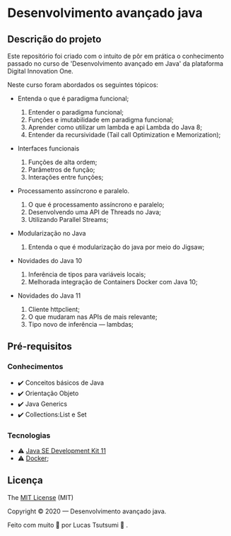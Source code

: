 # Desenvolvimento avançado java

## Descrição do projeto

Este repositório foi criado com o intuito de pôr em prática o conhecimento passado no curso de 'Desenvolvimento avançado
em Java' da plataforma Digital Innovation One.

Neste curso foram abordados os seguintes tópicos:

- Entenda o que é paradigma funcional;
    1. Entender o paradigma funcional;
    2. Funções e imutabilidade em paradigma funcional;
    3. Aprender como utilizar um lambda e api Lambda do Java 8;
    4. Entender da recursividade (Tail call Optimization e Memorization);
- Interfaces funcionais
    1. Funções de alta ordem;
    2. Parâmetros de função;
    3. Interações entre funções;

- Processamento assíncrono e paralelo.
    1. O que é processamento assíncrono e paralelo;
    2. Desenvolvendo uma API de Threads no Java;
    3. Utilizando Parallel Streams;

- Modularização no Java
    1. Entenda o que é modularização do java por meio do Jigsaw;

- Novidades do Java 10
    1. Inferência de tipos para variáveis locais;
    2. Melhorada integração de Containers Docker com Java 10;

- Novidades do Java 11
    1. Cliente httpclient;
    2. O que mudaram nas APIs de mais relevante;
    3. Tipo novo de inferência — lambdas;

## Pré-requisitos

### Conhecimentos

- :heavy_check_mark: Conceitos básicos de Java
- :heavy_check_mark: Orientação Objeto
- :heavy_check_mark: Java Generics
- :heavy_check_mark: Collections:List e Set

### Tecnologias

- :warning: [Java SE Development Kit 11](https://www.oracle.com/br/java/technologies/javase-jdk11-downloads.html)
- :warning: [Docker](https://www.docker.com/products/docker-desktop);

## Licença

The [MIT License]() (MIT)

Copyright :copyright: 2020 — Desenvolvimento avançado java.

Feito com muito :green_heart: por Lucas Tsutsumi :wave: .